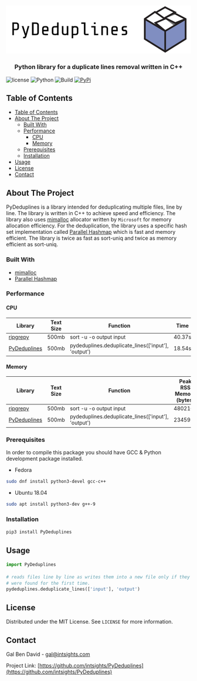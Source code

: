 <p align="center">
    <a href="https://github.com/intsights/PyDeduplines">
        <img src="https://raw.githubusercontent.com/intsights/PyDeduplines/master/images/logo.png" alt="Logo">
    </a>
    <h3 align="center">
        Python library for a duplicate lines removal written in C++
    </h3>
</p>

![license](https://img.shields.io/badge/MIT-License-blue)
![Python](https://img.shields.io/badge/Python-3.6%20%7C%203.7%20%7C%203.8%20%7C%20pypy3-blue)
![Build](https://github.com/intsights/PyDeduplines/workflows/Build/badge.svg)
[![PyPi](https://img.shields.io/pypi/v/PyDeduplines.svg)](https://pypi.org/project/PyDeduplines/)

## Table of Contents

- [Table of Contents](#table-of-contents)
- [About The Project](#about-the-project)
  - [Built With](#built-with)
  - [Performance](#performance)
    - [CPU](#cpu)
    - [Memory](#memory)
  - [Prerequisites](#prerequisites)
  - [Installation](#installation)
- [Usage](#usage)
- [License](#license)
- [Contact](#contact)


## About The Project

PyDeduplines is a library intended for deduplicating multiple files, line by line. The library is written in C++ to achieve speed and efficiency. The library also uses [mimalloc](https://github.com/microsoft/mimalloc) allocator written by `Microsoft` for memory allocation efficiency. For the deduplication, the library uses a specific hash set implementation called [Parallel Hashmap](https://github.com/greg7mdp/parallel-hashmap) which is fast and memory efficient. The library is twice as fast as sort-uniq and twice as memory efficient as sort-uniq.


### Built With

* [mimalloc](https://github.com/microsoft/mimalloc)
* [Parallel Hashmap](https://github.com/greg7mdp/parallel-hashmap)


### Performance

#### CPU
| Library  | Text Size | Function | Time | Improvement Factor |
| ------------- | ------------- | ------------- | ------------- | ------------- |
| [ripgrepy](https://pypi.org/project/ripgrepy/) | 500mb | sort -u -o output input | 40.37s | 1.0x |
| [PyDeduplines](https://github.com/intsights/PyDeduplines) | 500mb | pydeduplines.deduplicate_lines(['input'], 'output') | 18.54s | 2.17x |

#### Memory
| Library  | Text Size | Function | Peak RSS Memory (bytes) | Improvement Factor |
| ------------- | ------------- | ------------- | ------------- | ------------- |
| [ripgrepy](https://pypi.org/project/ripgrepy/) | 500mb | sort -u -o output input | 4802100 | 1.0x |
| [PyDeduplines](https://github.com/intsights/PyDeduplines) | 500mb | pydeduplines.deduplicate_lines(['input'], 'output') | 2345932 | 2.05x |


### Prerequisites

In order to compile this package you should have GCC & Python development package installed.
* Fedora
```sh
sudo dnf install python3-devel gcc-c++
```
* Ubuntu 18.04
```sh
sudo apt install python3-dev g++-9
```

### Installation

```sh
pip3 install PyDeduplines
```


## Usage

```python
import PyDeduplines

# reads files line by line as writes them into a new file only if they
# were found for the first time.
pydeduplines.deduplicate_lines(['input'], 'output')
```


## License

Distributed under the MIT License. See `LICENSE` for more information.


## Contact

Gal Ben David - gal@intsights.com

Project Link: [https://github.com/intsights/PyDeduplines](https://github.com/intsights/PyDeduplines)
